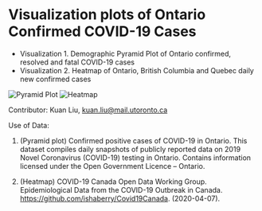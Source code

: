 # Visualization plots of Ontario Confirmed COVID-19 Cases

- Visualization 1. Demographic Pyramid Plot of Ontario confirmed, resolved and fatal COVID-19 cases
- Visualization 2. Heatmap of Ontario, British Columbia and Quebec daily new confirmed cases

![Pyramid Plot](https://github.com/Kuan-Liu/Visualization-of-Ontario-Covid-19-cases/blob/master/covid19_demo_on_pyramid.png)
![Heatmap](https://github.com/Kuan-Liu/Visualization-of-Ontario-Covid-19-cases/blob/master/covid19_qccase_heatmap.png)

Contributor: Kuan Liu, kuan.liu@mail.utoronto.ca

Use of Data: 
1. (Pyramid plot) Confirmed positive cases of COVID-19 in Ontario. This dataset compiles daily snapshots of publicly reported data on 2019 Novel Coronavirus (COVID-19) testing in Ontario. Contains information licensed under the Open Government Licence – Ontario.

2. (Heatmap) COVID-19 Canada Open Data Working Group. Epidemiological Data from the COVID-19 Outbreak in Canada. https://github.com/ishaberry/Covid19Canada. (2020-04-07).
